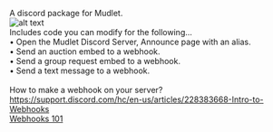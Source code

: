 A discord package for Mudlet.\
![alt text](https://i.gyazo.com/a68e332e32b9963d8d787b9ebea370af.png)\
Includes code you can modify for the following...\
• Open the Mudlet Discord Server, Announce page with an alias.\
• Send an auction embed to a webhook.\
• Send a group request embed to a webhook.\
• Send a text message to a webhook.\
\
How to make a webhook on your server?\
https://support.discord.com/hc/en-us/articles/228383668-Intro-to-Webhooks \
<a href="https://support.discord.com/hc/en-us/articles/228383668-Intro-to-Webhooks" target="_blank">Webhooks 101</a>

